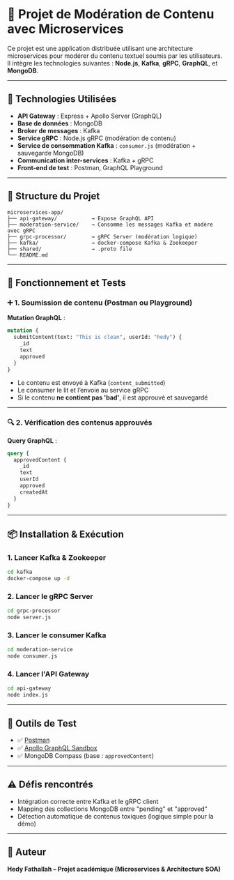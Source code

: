 
# 🧠 Projet de Modération de Contenu avec Microservices

Ce projet est une application distribuée utilisant une architecture microservices pour modérer du contenu textuel soumis par les utilisateurs. Il intègre les technologies suivantes : **Node.js**, **Kafka**, **gRPC**, **GraphQL**, et **MongoDB**.

---

## 🔧 Technologies Utilisées

- **API Gateway** : Express + Apollo Server (GraphQL)
- **Base de données** : MongoDB
- **Broker de messages** : Kafka
- **Service gRPC** : Node.js gRPC (modération de contenu)
- **Service de consommation Kafka** : `consumer.js` (modération + sauvegarde MongoDB)
- **Communication inter-services** : Kafka + gRPC
- **Front-end de test** : Postman, GraphQL Playground

---

## 📁 Structure du Projet

```
microservices-app/
├── api-gateway/           → Expose GraphQL API
├── moderation-service/    → Consomme les messages Kafka et modère avec gRPC
├── grpc-processor/        → gRPC Server (modération logique)
├── kafka/                 → docker-compose Kafka & Zookeeper
├── shared/                → .proto file
└── README.md
```

---

## 🧪 Fonctionnement et Tests

### ➕ 1. Soumission de contenu (Postman ou Playground)

**Mutation GraphQL** :
```graphql
mutation {
  submitContent(text: "This is clean", userId: "hedy") {
    _id
    text
    approved
  }
}
```
- Le contenu est envoyé à Kafka (`content_submitted`)
- Le consumer le lit et l’envoie au service gRPC
- Si le contenu **ne contient pas 'bad'**, il est approuvé et sauvegardé

---

### 🔍 2. Vérification des contenus approuvés

**Query GraphQL** :
```graphql
query {
  approvedContent {
    _id
    text
    userId
    approved
    createdAt
  }
}
```

---

## 📦 Installation & Exécution

### 1. Lancer Kafka & Zookeeper

```bash
cd kafka
docker-compose up -d
```

### 2. Lancer le gRPC Server

```bash
cd grpc-processor
node server.js
```

### 3. Lancer le consumer Kafka

```bash
cd moderation-service
node consumer.js
```

### 4. Lancer l'API Gateway

```bash
cd api-gateway
node index.js
```

---

## 🧪 Outils de Test

- ✅ [Postman](https://www.postman.com/)
- ✅ [Apollo GraphQL Sandbox](https://studio.apollographql.com/)
- ✅ MongoDB Compass (base : `approvedContent`)

---

## ⚠️ Défis rencontrés

- Intégration correcte entre Kafka et le gRPC client
- Mapping des collections MongoDB entre "pending" et "approved"
- Détection automatique de contenus toxiques (logique simple pour la démo)

---

## 📄 Auteur

**Hedy Fathallah – Projet académique (Microservices & Architecture SOA)**  

